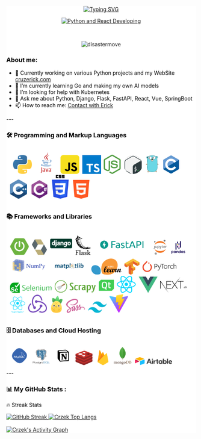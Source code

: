 <div style="background-color:white;">
  <div id="header" align="center" color="black">
    <p align="center">
      <a href="https://git.io/typing-svg">
        <img
          src="https://readme-typing-svg.demolab.com?font=Hack+NF&weight=900&size=25&duration=1&pause=1&color=F74C70&center=true&vCenter=true&repeat=false&width=500&lines=Erick+Cruz"
          alt="Typing SVG" />
      </a>
    </p>
    <p align="center">
      <a href="https://git.io/typing-svg">
        <img
          src="https://readme-typing-svg.demolab.com?font=Hack+NF&duration=3000&pause=2000&color=F74C70&center=true&vCenter=true&width=500&lines=%E2%9C%A8+Python+and+React+Developer+%E2%9C%A8;4%2B+years+of+experience+developing+%F0%9F%91%A8%E2%80%8D%F0%9F%92%BB;%F0%9F%93%9A+Always+learning+new+things+%F0%9F%A4%97"
          alt="Python and React Developing" />
      </a>
    </p>
    <br />
    <p align="center">
      <img src="https://komarev.com/ghpvc/?username=Crzek&label=Profile%20views&color=0e75b6&style=for-the-badge"
        alt="disastermove" />
    </p>
  </div>

  <!-- ## ![Crzek Views](https://komarev.com/ghpvc/?username=Crzek&style=for-the-badge) -->

  <!-- about me -->
  <!--
**Crzek/Crzek** is a ✨ _special_ ✨ repository because its `README.md` (this file) appears on your GitHub profile.
-->
  <div style="color:black">
    <h3>About me:</h3>
    <ul>
      <li>🔭 Currently working on various Python projects and my WebSite <a href="https://cruzerick.com">cruzerick.com</a></li>
      <li>🌱 I’m currently learning Go and making my own AI models</li>
      <li>🤔 I’m looking for help with Kubernetes</li>
      <li>💬 Ask me about Python, Django, Flask, FastAPI, React, Vue, SpringBoot</li>
      <li>📫 How to reach me: <a href="mailto:crzerick6@gmail.com" target="_blank">Contact with Erick</a></li>
    </ul>
    <div>
      ---
      <!-- Lenguges de programacion -->
      <div>
        <div color="black">
          <h3>🛠️ Programming and Markup Languages</h3>
          <div class="flex" style="padding:10px;  border-radius:20px">&nbsp;
            <img src="./iconos/python.svg" title="Python" alt="python" width="50px">&nbsp;
            <img src="./iconos/java.svg" title="Java" alt="java" width="60px">&nbsp;
            <img src="./iconos/Js.svg" title="JavasScript" alt="javascript" width="50px">&nbsp;
            <img src="./iconos/typescript.svg" title="TypeScript" alt="typescript" width="50px">&nbsp;
            <img src="./iconos/nodeJs.svg" title="NodeJS" alt="NodeJS" width="45px">&nbsp;
            <img src="./iconos/gnu-bash.png" title="Bash" alt="Bash" width="50px">&nbsp;
            <img src="./iconos/go-8.svg" title="Go" alt="Go" width="35px">&nbsp;
            <img src="./iconos/c.svg" title="C" alt="C" width="50px">&nbsp;
            <img src="./iconos/cpp.svg" title="Cpp" alt="Cpp" width="45px">&nbsp;
            <img src="./iconos/csharp.svg" title="C#" alt="C#" width="50px">&nbsp;
            <img src="./iconos/css.svg" title="CSS" alt="css" width="45px">&nbsp;
            <img src="./iconos/html.svg" title="Html" alt="html" width="50px">&nbsp;
          </div>
        </div>
        <div>
          <h3>📚 Frameworks and Libraries</h3>
          <div class="flex" style="padding:10px;  border-radius:20px">
            <img src="./iconos/spring-boot-1.svg" title="Spring Boot & Spring Data (JPA)" alt="Spring Boot" width="50px">&nbsp;
            <img src="./iconos/hibernate.svg" title="Hibernate" alt="hibernate" width="40px">&nbsp;
            <img src="./iconos/dejango.svg" title="Django" alt="Django" width="60px">&nbsp;
            <img src="./iconos/flask-redondeado.svg" title="Flask" alt="flask" width="40px">&nbsp;
            <img src="./iconos/FastAPI2.png" title="FastAPI" alt="fastApi" width="150px">&nbsp;
            <img src="./iconos/jupyter.svg" style=" border-radius: 10px" title="MathPlotLib" alt="mathplotlib" width="40px">&nbsp;
            <img src="./iconos/pandas-cielo.svg" title="Pandas" alt="pandas" width="40px">&nbsp;
            <img src="./iconos/numpy-cielo.svg" title="numpy" alt="numpy" width="100px">&nbsp;
            <img src="./iconos/python-matplotlib.jpg" style=" border-radius: 10px" title="MathPlotLib" alt="mathplotlib" width="100px">&nbsp;
            <img src="./iconos/Scikit_learn.svg" style=" border-radius: 10px" title="Scikit-learn" alt="scikit-learn" width="80px">&nbsp;
            <img src="./iconos/tensorflow-2.svg" style=" border-radius: 10px" title="TensorFlow" alt="tensorflow" width="40px">&nbsp;
            <img src="./iconos/pytorch-2.svg" style=" border-radius: 10px" title="PyTorch" alt="pytorch" width="90px">&nbsp;
            <img src="./iconos/selenium-1.svg" style=" border-radius: 10px" title="Selenium" alt="selenium" width="110px">&nbsp;
            <img src="./iconos/scrapy.png" style=" border-radius: 10px" title="Scrapy" alt="scrapy" width="110px">&nbsp;
            <img src="./iconos/PyQt-python.svg" title="PyQt" alt="PyQt" width="40px">&nbsp;
            <img src="./iconos/react.svg" title="React.js" alt="React.js" width="50px">&nbsp;
            <img src="./iconos/vue.svg" title="Vue.js" alt="Vue.js" width="50px">&nbsp;
            <img src="./iconos/NextJs.svg" title="NextJS" alt="NextJS" width="70px">&nbsp;
            <img src="./iconos/react-native.png" title="React Native" alt="React Native" width="40px" style="border-radius: 10px">&nbsp;
            <img src="./iconos/redux.svg" title="Redux" alt="Redux" width="50px">&nbsp;
            <img src="./iconos/pinia-1.svg" title="Pinia Contex" alt="Pinia" width="35px">&nbsp;
            <img src="./iconos/sass-1.svg" title="Sass" alt="Sass" width="50px">&nbsp;
            <img src="./iconos/tailwind-css-2.svg" title="TailWind" alt="tailwind" width="50px">&nbsp;
            <img src="./iconos/Vite.svg" title="Vite" alt="Vite" width="50px">&nbsp;
          </div>
        </div>
        <div>
          <h3>🗄️ Databases and Cloud Hosting</h3>
          <div class="flex" style="padding:10px; border-radius: 20px">
            <img src="./iconos/mySQL.svg" title="MySQL" alt="mySQL" width="50px">&nbsp;
            <img src="./iconos/postgresql-vertical.svg" title="PostgreSQL" alt="postgresql" width="50px">&nbsp;
            <img src="./iconos/notion.svg" title="Notion" alt="notion" width="50px">&nbsp;
            <img src="./iconos/redis.svg" title="Redis" alt="redis" width="45px">&nbsp;
            <img src="./iconos/firebase-icon.svg" title="Firebase" alt="Firebase" width="40px">&nbsp;
            <img src="./iconos/mongodb.svg" title="MongoDB" alt="MongoDB" width="50px">&nbsp;
            <!-- <img src="./iconos/mongo.jfif" title="MongoBd" alt="MongoBd" width="50px">&nbsp; -->
            <img src="./iconos/airtable-1.svg" title="AirTable" alt="airtable" width="100px">&nbsp;
          </div>
        </div>
      </div>
      ---
      <!-- stats  -->
      <h3>📊 My GitHub Stats :</h3>
      <div class="stats">
        <!-- <div>
          <p>💻 GitHub Profile Stats</p>
          <img class="stat1" src="https://github-readme-stats.vercel.app/api?username=Crzek&show_icons=true&theme=panda" alt="Crzek GitHub stats">
        </div> -->
        <div>
          <p>🔥 Streak Stats</p>
          <a href="https://git.io/streak-stats">
            <img class="stat1"
              src="https://github-readme-streak-stats.herokuapp.com?user=Crzek&theme=panda&date_format=n%2Fj%5B%2FY%5D"
              width="500px" alt="GitHub Streak">
          </a>
          <a href="https://github.com/anuraghazra/github-readme-stats">
            <img class="stat1"
              src="https://github-readme-stats.vercel.app/api/top-langs/?username=Crzek&hide_title=false&layout=donut&theme=panda"
              alt="Crzek Top Langs">
          </a>
        </div>
        <br />
        <div>
          <!-- <p>🔥Top Lenguage</p> -->
          <a href="https://github-readme-activity-graph.vercel.app/graph?username=Crzek&theme=dracula">
            <img class="stat1" src="https://github-readme-activity-graph.vercel.app/graph?username=Crzek&theme=dracula"
              alt="Crzek's Activity Graph">
          </a>
        </div>
        <!-- <div>
          <p>🔥Top Lenguage</p>
          <a href="https://github.com/anuraghazra/github-readme-stats">
            <img class="stat1" src="https://github-readme-stats.vercel.app/api/top-langs/?username=Crzek&hide_title=false&layout=donut&theme=panda" alt="Crzek Top Langs">
          </a>
        </div> -->
      </div>
    </div>
  </div>
</div>